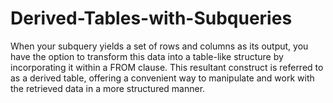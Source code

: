 # Derived-Tables-with-Subqueries
When your subquery yields a set of rows and columns as its output, you have the option to transform this data into a table-like structure 
by incorporating it within a FROM clause. This resultant construct is referred to as a derived table, offering a convenient way to 
manipulate and work with the retrieved data in a more structured manner.
